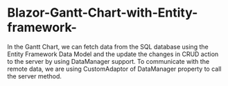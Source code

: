 # Blazor-Gantt-Chart-with-Entity-framework-
In the Gantt Chart, we can fetch data from the SQL database using the Entity Framework Data Model and the update the changes in CRUD action to the server by using DataManager support. To communicate with the remote data, we are using CustomAdaptor of DataManager property to call the server method.
